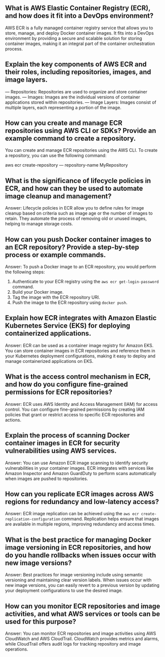 ## What is AWS Elastic Container Registry (ECR), and how does it fit into a DevOps environment?

AWS ECR is a fully managed container registry service that allows you to store, manage, and deploy Docker container images. It fits into a DevOps environment by providing a secure and scalable solution for storing container images, making it an integral part of the container orchestration process.

## Explain the key components of AWS ECR and their roles, including repositories, images, and image layers.

— Repositories: Repositories are used to organize and store container images.
— Images: Images are the individual versions of container applications stored within repositories.
— Image Layers: Images consist of multiple layers, each representing a portion of the image.

## How can you create and manage ECR repositories using AWS CLI or SDKs? Provide an example command to create a repository.

 You can create and manage ECR repositories using the AWS CLI. To create a repository, you can use the following command:

aws ecr create-repository — repository-name MyRepository

## What is the significance of lifecycle policies in ECR, and how can they be used to automate image cleanup and management?

Answer: Lifecycle policies in ECR allow you to define rules for image cleanup based on criteria such as image age or the number of images to retain. They automate the process of removing old or unused images, helping to manage storage costs.

## How can you push Docker container images to an ECR repository? Provide a step-by-step process or example commands.

Answer: To push a Docker image to an ECR repository, you would perform the following steps:
1. Authenticate to your ECR registry using the `aws ecr get-login-password` command.
2. Build your Docker image.
3. Tag the image with the ECR repository URI.
4. Push the image to the ECR repository using `docker push`.

## Explain how ECR integrates with Amazon Elastic Kubernetes Service (EKS) for deploying containerized applications.

Answer: ECR can be used as a container image registry for Amazon EKS. You can store container images in ECR repositories and reference them in your Kubernetes deployment configurations, making it easy to deploy and manage containerized applications on EKS.

## What is the access control mechanism in ECR, and how do you configure fine-grained permissions for ECR repositories?

Answer: ECR uses AWS Identity and Access Management (IAM) for access control. You can configure fine-grained permissions by creating IAM policies that grant or restrict access to specific ECR repositories and actions.

## Explain the process of scanning Docker container images in ECR for security vulnerabilities using AWS services.

Answer: You can use Amazon ECR image scanning to identify security vulnerabilities in your container images. ECR integrates with services like Amazon Inspector and Amazon GuardDuty to perform scans automatically when images are pushed to repositories.

## How can you replicate ECR images across AWS regions for redundancy and low-latency access?

Answer: ECR image replication can be achieved using the `aws ecr create-replication-configuration` command. Replication helps ensure that images are available in multiple regions, improving redundancy and access times.

## What is the best practice for managing Docker image versioning in ECR repositories, and how do you handle rollbacks when issues occur with new image versions?

Answer: Best practices for image versioning include using semantic versioning and maintaining clear version labels. When issues occur with new image versions, you can easily revert to a previous version by updating your deployment configurations to use the desired image.

## How can you monitor ECR repositories and image activities, and what AWS services or tools can be used for this purpose?

Answer: You can monitor ECR repositories and image activities using AWS CloudWatch and AWS CloudTrail. CloudWatch provides metrics and alarms, while CloudTrail offers audit logs for tracking repository and image operations.
